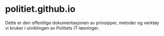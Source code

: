 # politiet.github.io
Dette er den offentlige dokumentasjonen av prinsipper, metoder og verktøy vi bruker i utviklingen av Politiets IT-løsninger.